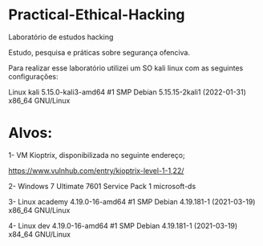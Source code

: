 # Practical-Ethical-Hacking
Laboratório de estudos hacking

Estudo, pesquisa e práticas sobre segurança ofenciva.

Para realizar esse laboratório utilizei um SO kali linux com as seguintes configurações:

Linux kali 5.15.0-kali3-amd64 #1 SMP Debian 5.15.15-2kali1 (2022-01-31) x86_64 GNU/Linux

# Alvos:

1- VM Kioptrix, disponibilizada no seguinte endereço;

https://www.vulnhub.com/entry/kioptrix-level-1-1,22/

2- Windows 7 Ultimate 7601 Service Pack 1 microsoft-ds

3- Linux academy 4.19.0-16-amd64 #1 SMP Debian 4.19.181-1 (2021-03-19) x86_64 GNU/Linux

4- Linux dev 4.19.0-16-amd64 #1 SMP Debian 4.19.181-1 (2021-03-19) x84_64 GNU/Linux

